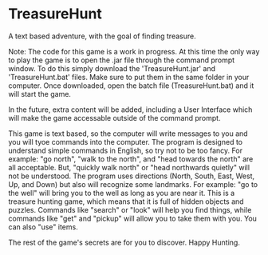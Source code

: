 # TreasureHunt
A text based adventure, with the goal of finding treasure.

Note: The code for this game is a work in progress.
      At this time the only way to play the game is to open the .jar file through the command prompt window.
      To do this simply download the 'TreasureHunt.jar' and 'TreasureHunt.bat' files.  Make sure to put them in the same folder in your computer.  Once downloaded, open the batch file (TreasureHunt.bat) and it will start the game.
      
      
In the future, extra content will be added, including a User Interface which will make the game accessable outside of the command prompt.
      
      
This game is text based, so the computer will write messages to you and you will tyoe commands into the computer.
The program is designed to understand simple commands in English, so try not to be too fancy.
    For example:  "go north", "walk to the north", and "head towards the north" are all acceptable.
                  But, "quickly walk north" or "head northwards quietly" will not be understood.
The program uses directions (North, South, East, West, Up, and  Down) but also will recognize some landmarks.
    For example: "go to the well" will bring you to the well as long as you are near it.
This is a treasure hunting game, which means that it is full of hidden objects and puzzles.
    Commands like "search" or "look" will help you find things, while commands like "get" and "pickup"
    will allow you to take them with you.  You can also "use" items.
    
The rest of the game's secrets are for you to discover.  Happy Hunting.
